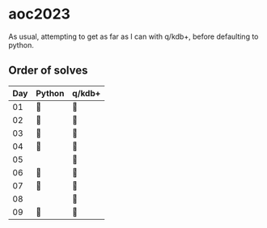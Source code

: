 # aoc2023

As usual, attempting to get as far as I can with q/kdb+, before defaulting to python.

## Order of solves

| Day | Python | q/kdb+ |
| --- | ------ | ------ |
| 01  | 🥈 | 🥇 |
| 02  | 🥈 | 🥇 |
| 03  | 🥈 | 🥇 |
| 04  | 🥈 | 🥇 |
| 05  |  | 🥇 |
| 06  | 🥈 | 🥇 |
| 07  | 🥈 | 🥇 |
| 08  |  | 🥇 |
| 09  | 🥈 | 🥇 |
